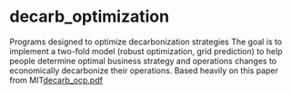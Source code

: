 # decarb_optimization
Programs designed to optimize decarbonization strategies 
The goal is to implement a two-fold model (robust optimization, grid prediction) to help people determine optimal business strategy and operations changes to
economically decarbonize their operations.
Based heavily on this paper from MIT[decarb_ocp.pdf](https://github.com/Mailisyorlik/decarb_optimization/files/11803199/decarb_ocp.pdf)
